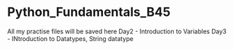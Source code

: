 # Python_Fundamentals_B45
All my practise files will be saved here
Day2 - Introduction to Variables
Day3 - INtroduction to Datatypes, String datatype
